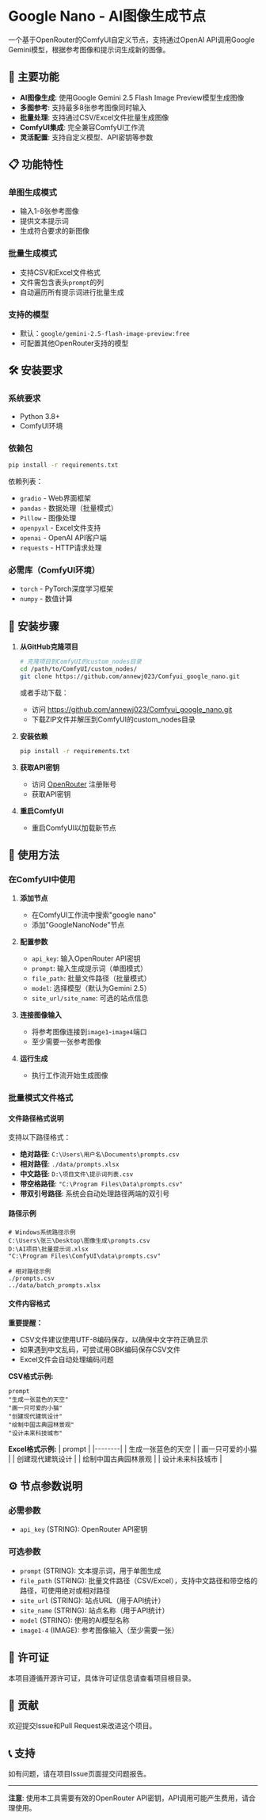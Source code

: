 # Google Nano - AI图像生成节点

一个基于OpenRouter的ComfyUI自定义节点，支持通过OpenAI API调用Google Gemini模型，根据参考图像和提示词生成新的图像。

## 🌟 主要功能

- **AI图像生成**: 使用Google Gemini 2.5 Flash Image Preview模型生成图像
- **多图参考**: 支持最多8张参考图像同时输入
- **批量处理**: 支持通过CSV/Excel文件批量生成图像
- **ComfyUI集成**: 完全兼容ComfyUI工作流
- **灵活配置**: 支持自定义模型、API密钥等参数

## 📋 功能特性

### 单图生成模式
- 输入1-8张参考图像
- 提供文本提示词
- 生成符合要求的新图像

### 批量生成模式
- 支持CSV和Excel文件格式
- 文件需包含表头`prompt`的列
- 自动遍历所有提示词进行批量生成

### 支持的模型
- 默认：`google/gemini-2.5-flash-image-preview:free`
- 可配置其他OpenRouter支持的模型

## 🛠️ 安装要求

### 系统要求
- Python 3.8+
- ComfyUI环境

### 依赖包
```bash
pip install -r requirements.txt
```

依赖列表：
- `gradio` - Web界面框架
- `pandas` - 数据处理（批量模式）
- `Pillow` - 图像处理
- `openpyxl` - Excel文件支持
- `openai` - OpenAI API客户端
- `requests` - HTTP请求处理

### 必需库（ComfyUI环境）
- `torch` - PyTorch深度学习框架
- `numpy` - 数值计算

## 🚀 安装步骤

1. **从GitHub克隆项目**
   ```bash
   # 克隆项目到ComfyUI的custom_nodes目录
   cd /path/to/ComfyUI/custom_nodes/
   git clone https://github.com/annewj023/Comfyui_google_nano.git
   ```
   
   或者手动下载：
   - 访问 https://github.com/annewj023/Comfyui_google_nano.git
   - 下载ZIP文件并解压到ComfyUI的custom_nodes目录

2. **安装依赖**
   ```bash
   pip install -r requirements.txt
   ```

3. **获取API密钥**
   - 访问 [OpenRouter](https://openrouter.ai/) 注册账号
   - 获取API密钥

4. **重启ComfyUI**
   - 重启ComfyUI以加载新节点

## 📖 使用方法

### 在ComfyUI中使用

1. **添加节点**
   - 在ComfyUI工作流中搜索"google nano"
   - 添加"GoogleNanoNode"节点

2. **配置参数**
   - `api_key`: 输入OpenRouter API密钥
   - `prompt`: 输入生成提示词（单图模式）
   - `file_path`: 批量文件路径（批量模式）
   - `model`: 选择模型（默认为Gemini 2.5）
   - `site_url/site_name`: 可选的站点信息

3. **连接图像输入**
   - 将参考图像连接到`image1`-`image4`端口
   - 至少需要一张参考图像

4. **运行生成**
   - 执行工作流开始生成图像

### 批量模式文件格式

#### 文件路径格式说明
支持以下路径格式：
- **绝对路径**: `C:\Users\用户名\Documents\prompts.csv`
- **相对路径**: `./data/prompts.xlsx`
- **中文路径**: `D:\项目文件\提示词列表.csv`
- **带空格路径**: `"C:\Program Files\Data\prompts.csv"`
- **带双引号路径**: 系统会自动处理路径两端的双引号

#### 路径示例
```
# Windows系统路径示例
C:\Users\张三\Desktop\图像生成\prompts.csv
D:\AI项目\批量提示词.xlsx
"C:\Program Files\ComfyUI\data\prompts.csv"

# 相对路径示例
./prompts.csv
../data/batch_prompts.xlsx
```

#### 文件内容格式

**重要提醒：**
- CSV文件建议使用UTF-8编码保存，以确保中文字符正确显示
- 如果遇到中文乱码，可尝试用GBK编码保存CSV文件
- Excel文件会自动处理编码问题

**CSV格式示例:**
```csv
prompt
"生成一张蓝色的天空"
"画一只可爱的小猫"
"创建现代建筑设计"
"绘制中国古典园林景观"
"设计未来科技城市"
```

**Excel格式示例:**
| prompt |
|--------|
| 生成一张蓝色的天空 |
| 画一只可爱的小猫 |
| 创建现代建筑设计 |
| 绘制中国古典园林景观 |
| 设计未来科技城市 |

## ⚙️ 节点参数说明

### 必需参数
- `api_key` (STRING): OpenRouter API密钥

### 可选参数
- `prompt` (STRING): 文本提示词，用于单图生成
- `file_path` (STRING): 批量文件路径（CSV/Excel），支持中文路径和带空格的路径，可使用绝对或相对路径
- `site_url` (STRING): 站点URL（用于API统计）
- `site_name` (STRING): 站点名称（用于API统计）
- `model` (STRING): 使用的AI模型名称
- `image1-4` (IMAGE): 参考图像输入（至少需要一张）


## 📄 许可证

本项目遵循开源许可证，具体许可证信息请查看项目根目录。

## 🤝 贡献

欢迎提交Issue和Pull Request来改进这个项目。

## 📞 支持

如有问题，请在项目Issue页面提交问题报告。

---

**注意**: 使用本工具需要有效的OpenRouter API密钥，API调用可能产生费用，请合理使用。